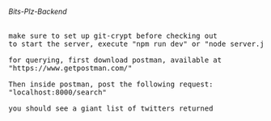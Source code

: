 ###### Bits-Plz-Backend
<pre>
make sure to set up git-crypt before checking out
to start the server, execute "npm run dev" or "node server.js" in a terminal

for querying, first download postman, available at
"https://www.getpostman.com/"

Then inside postman, post the following request:
"localhost:8000/search"

you should see a giant list of twitters returned
</pre> 
